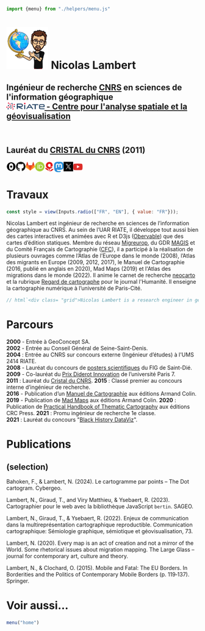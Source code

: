 <link rel="stylesheet" href="css/style.css">

```js
import {menu} from "./helpers/menu.js"
```

<div class = "hero"><h1> <img src="images/nico.jpg" width="110px"></img> Nicolas Lambert</h1></div>
<div class = "hero"><h2>Ingénieur de recherche <a href ="https://www.cnrs.fr" target = "_BLANK">CNRS</a> en sciences de l'information géographique<br/>
<a href = "https://riate.cnrs.fr/" target = "_BLANK"><img src="images/riate_red_high.png" width="100px"></img> - Centre pour l'analyse spatiale et la géovisualisation</a>
</div>

<br/>

<div class = "hero"><h2>Lauréat du <a href ="https://www.cnrs.fr/sites/default/files/download-file/LambertN.pdf" target = "_BLANK">CRISTAL du CNRS</a> (2011)</h2></div>

<div class="grid grid-cols-4" style="vertical-align: middle; display: flex;">
  <a href ="https://observablehq.com/@neocartocnrs" target="_BLANK"><div class="card">
<img src ="images/qq4vXsM7-80x80.png" width="25px"></img>
  </div></a>
    <a href ="https://github.com/neocarto" target="_BLANK"><div class="card">
<img src ="images/github.png" width="25px"></img>
  </div></a>
  <a href ="https://gitlab.huma-num.fr/nlambert" target="_BLANK"><div class="card">
<img src ="images/GitLab_Logo.svg-300x277.png" width="25px"></img></div></a>
  <a href ="https://orcid.org/0000-0003-4976-6560" target="_BLANK"><div class="card">
<img src ="images/orcid-logo.png" width="25px"></img>
  </div></a>
  <a href ="https://neocarto.hypotheses.org/" target="_BLANK"><div class="card">
<img src ="images/hypothese.png" width="25px"></img>
  </div></a>
  <a href ="https://vis.social/@neocarto" target="_BLANK"><div class="card">
 <img src ="images/mastodon.png" width="25px"></img>
  </div></a>
  <a href ="https://twitter.com/neocartocnrs" target="_BLANK"><div class="card">
    <img src ="images/X.jpg" width="25px"></img>
  </div></a>
  <a href ="https://www.youtube.com/channel/UCoZLDHWvG1cp4h6IH4nIegQ" target="_BLANK"><div class="card">
   <img src ="images/youtube.png" width="25px"></img>
  </div></a>
</div>






# Travaux

```js
const style = view(Inputs.radio(["FR", "EN"], { value: "FR"}));
```

Nicolas Lambert est ingénieur de recherche en sciences de l’information géographique au CNRS. Au sein de l’UAR RIATE, il développe tout aussi bien des cartes interactives et animées avec R et D3js ([Obervable](https://observablehq.com/@neocartocnrs?tab=profile)) que des cartes d’édition statiques. Membre du réseau [Migreurop](https://migreurop.org/), du GDR [MAGIS](https://github.com/magisAR9) et du Comité Français de Cartographie ([CFC](https://www.lecfc.fr/)), il a participé à la réalisation de plusieurs ouvrages comme l’Atlas de l’Europe dans le monde (2008), l’Atlas des migrants en Europe (2009, 2012, 2017), le Manuel de Cartographie (2016, publié en anglais en 2020), Mad Maps (2019) et l'Atlas des migrations dans le monde (2022). Il anime le carnet de recherche [neocarto](https://neocarto.hypotheses.org/) et la rubrique [Regard de cartographe](https://www.humanite.fr/mot-cle/regard-de-cartographe) pour le journal l'Humanité. Il enseigne la cartographie numérique à l’université de Paris-Cité.


```js
// html`<div class= "grid">Nicolas Lambert is a research engineer in geographic information science at CNRS. Within the UAR RIATE, he develops both interactive and animated maps with R and D3js ([Obervable](https://observablehq.com/@neocartocnrs?tab=profile)) and static editing maps. As member of the [Migreurop](https://migreurop.org/) network, the [MAGIS](https://github.com/magisAR9) research group and the Comité Français de Cartographie ([CFC](https://www.lecfc.fr/)), he has contributed to several books, including Atlas de l'Europe dans le monde (2008), Atlas des migrants en Europe (2009, 2012, 2017), Manuel de Cartographie (2016, published in English in 2020), Mad Maps (2019) and Atlas des migrations dans le monde (2022). He leads the research notebook [neocarto](https://neocarto.hypotheses.org/) and the section [Regard de cartographe](https://www.humanite.fr/mot-cle/regard-de-cartographe) for the newspaper l'Humanité. He teaches cartography at the University of Paris-Cité".</div>`

```

# Parcours

<b>2000</b> - Entrée à GeoConcept SA.<br/><b>2002</b> - Entrée au Conseil Général de Seine-Saint-Denis.<br/><b>2004</b> : Entrée au CNRS sur concours externe (Ingénieur d’études) à l'UMS 2414 RIATE.<br/><b>2008</b> - Lauréat du concours de <a href ="http://mappemonde-archive.mgm.fr/num20/fig08/fig08401.html#:~:text=Mourir%20aux%20fronti%C3%A8res%20de%20l'Europe&text=R%C3%A9alis%C3%A9%20pour%20la%2019e,%2D%20Europe%20in%20the%20World">posters scientifiques</a> du FIG de Saint-Dié.<br/><b>2009</b> - Co-lauréat du [Prix Diderot Innovation](https://blog.espci.fr/actualites/files/2009/11/EFort-PrixDiderot2009.pdf) de l’université Paris 7.<br/><b>2011</b> : Lauréat du [Cristal du CNRS](http://www.cnrs.fr/sites/default/files/download-file/LambertN.pdf). **2015** : Classé premier au concours interne d’ingénieur de recherche.<br/><b>2016</b> - Publication d’un [Manuel de Cartographie](https://www.armand-colin.com/manuel-de-cartographie-principes-methodes-applications-9782200612856) aux éditions Armand Colin.<br><b>2019</b> - Publication de [Mad Maps](https://www.armand-colin.com/mad-maps-latlas-qui-va-changer-votre-vision-du-monde-9782200625825) aux éditions Armand Colin. **2020** : Publication de [Practical Handbook of Thematic Cartography](https://www.taylorfrancis.com/books/practical-handbook-thematic-cartography-nicolas-lambert-christine-zanin/10.1201/9780429291968) aux éditions CRC Press. **2021** : Promu ingénieur de recherche 1e classe. <br><b>2021</b> : Lauréat du concours "[Black History DataViz](https://observablehq.com/@observablehq/announcing-the-black-history-dataviz-contest-winners)".


# Publications

##  (selection)

Bahoken, F., & Lambert, N. (2024). Le cartogramme par points – The Dot cartogram. Cybergeo.

Lambert, N., Giraud, T., and Viry Matthieu, & Ysebaert, R. (2023). Cartographier pour le web avec la bibliothèque JavaScript `bertin`. SAGEO.

Lambert, N., Giraud, T., & Ysebaert, R. (2022). Enjeux de communication dans la multireprésentation cartographique reproductible. Communication cartographique: Sémiologie graphique, sémiotique et géovisualisation, 73.

Lambert, N. (2020). Every map is an act of creation and not a mirror of the World. Some rhetorical issues about migration mapping. The Large Glass – journal for contemporary art, culture and theory.

Lambert, N., & Clochard, O. (2015). Mobile and Fatal: The EU Borders. In Borderities and the Politics of Contemporary Mobile Borders (p. 119‑137). Springer.

# Voir aussi...

```js
menu("home")
```
